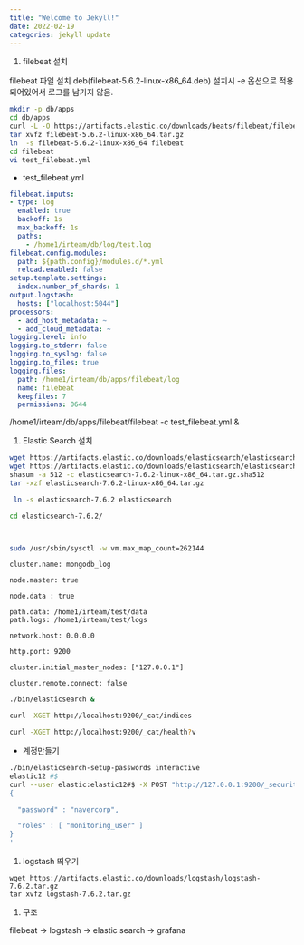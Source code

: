 ```yaml
---
title: "Welcome to Jekyll!"
date: 2022-02-19
categories: jekyll update
---
```


1. filebeat 설치

filebeat 파일 설치
deb(filebeat-5.6.2-linux-x86_64.deb) 설치시 -e 옵션으로 적용되어있어서 로그를 남기지 않음.

```bash
mkdir -p db/apps
cd db/apps
curl -L -O https://artifacts.elastic.co/downloads/beats/filebeat/filebeat-5.6.2-linux-x86_64.tar.gz
tar xvfz filebeat-5.6.2-linux-x86_64.tar.gz
ln  -s filebeat-5.6.2-linux-x86_64 filebeat
cd filebeat
vi test_filebeat.yml
```



- test_filebeat.yml

```yaml
filebeat.inputs:
- type: log
  enabled: true
  backoff: 1s
  max_backoff: 1s
  paths:
    - /home1/irteam/db/log/test.log
filebeat.config.modules:
  path: ${path.config}/modules.d/*.yml
  reload.enabled: false
setup.template.settings:
  index.number_of_shards: 1
output.logstash:
  hosts: ["localhost:5044"]
processors:
  - add_host_metadata: ~
  - add_cloud_metadata: ~
logging.level: info
logging.to_stderr: false
logging.to_syslog: false
logging.to_files: true
logging.files:
  path: /home1/irteam/db/apps/filebeat/log
  name: filebeat
  keepfiles: 7
  permissions: 0644
```

/home1/irteam/db/apps/filebeat/filebeat -c test_filebeat.yml &




1. Elastic Search 설치

 
```bash
wget https://artifacts.elastic.co/downloads/elasticsearch/elasticsearch-7.6.2-linux-x86_64.tar.gz
wget https://artifacts.elastic.co/downloads/elasticsearch/elasticsearch-7.6.2-linux-x86_64.tar.gz.sha512
shasum -a 512 -c elasticsearch-7.6.2-linux-x86_64.tar.gz.sha512
tar -xzf elasticsearch-7.6.2-linux-x86_64.tar.gz

 ln -s elasticsearch-7.6.2 elasticsearch

cd elasticsearch-7.6.2/



sudo /usr/sbin/sysctl -w vm.max_map_count=262144
```

```
cluster.name: mongodb_log

node.master: true

node.data : true

path.data: /home1/irteam/test/data
path.logs: /home1/irteam/test/logs

network.host: 0.0.0.0

http.port: 9200

cluster.initial_master_nodes: ["127.0.0.1"]

cluster.remote.connect: false
```



```bash
./bin/elasticsearch &

curl -XGET http://localhost:9200/_cat/indices

curl -XGET http://localhost:9200/_cat/health?v
```

- 계정만들기
```bash
./bin/elasticsearch-setup-passwords interactive
elastic12 #$
curl --user elastic:elastic12#$ -X POST "http://127.0.0.1:9200/_security/user/test?pretty" -H 'Content-Type: application/json' -d'
{

  "password" : "navercorp",

  "roles" : [ "monitoring_user" ]
}
'
```


1. logstash 띄우기

```
wget https://artifacts.elastic.co/downloads/logstash/logstash-7.6.2.tar.gz
tar xvfz logstash-7.6.2.tar.gz
```


1. 구조

filebeat -> logstash -> elastic search -> grafana